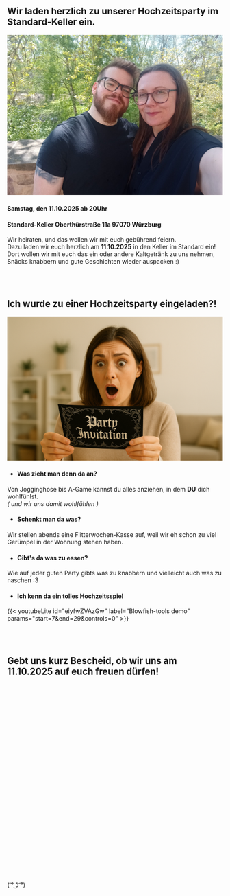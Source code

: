 ## Wir laden herzlich zu unserer Hochzeitsparty im Standard-Keller ein.<br/>

<!-- Foto von uns beiden -->
![Kris&Hannes](images/kris_hannes_neu.jpg)

#### Samstag, den 11.10.2025 ab 20Uhr<br/>
#### Standard-Keller Oberthürstraße 11a 97070 Würzburg



Wir heiraten, und das wollen wir mit euch gebührend feiern.<br/>
Dazu laden wir euch herzlich am **11.10.2025** in den Keller im Standard ein!<br/>
Dort wollen wir mit euch das ein oder andere Kaltgetränk zu uns nehmen,<br/>
Snäcks knabbern und gute Geschichten wieder auspacken :)

<br/>
<br/>

## Ich wurde zu einer Hochzeitsparty eingeladen?!
<!-- ÜberraschtePerson.jpg -->
![Surprised_Invitation_Card](images/surprised_card.png)

- #### Was zieht man denn da an? <br/>
Von Jogginghose bis A-Game kannst du alles anziehen, in dem **DU** dich wohlfühlst.<br/> *( und wir uns damit wohlfühlen )*

- #### Schenkt man da was?<br/>
Wir stellen abends eine Flitterwochen-Kasse auf, weil wir eh schon zu viel Gerümpel in der Wohnung stehen haben.<br/>

- #### Gibt's da was zu essen?<br/>
Wie auf jeder guten Party gibts was zu knabbern und vielleicht auch was zu naschen :3

- #### Ich kenn da ein tolles Hochzeitsspiel<br/>
<!-- straight_to_jail.webm -->
{{< youtubeLite id="eiyfwZVAzGw" label="Blowfish-tools demo" params="start=7&end=29&controls=0" >}}

<br/>
<br/>

## Gebt uns kurz Bescheid, ob wir uns am 11.10.2025 auf euch freuen dürfen!

<br/>
<br/>
<br/>
<br/>
<br/>
<br/>
<br/>
<br/>
<br/>
<br/>
<br/>
<br/>
<br/>
<br/>
<br/>
<br/>
<br/>
<br/>
<br/>
<br/>
<br/>
<br/>
<br/>
<br/>
<br/>
<br/>
<br/>
( ͡° ͜ʖ ͡°)